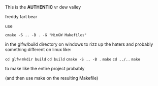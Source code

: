 This is the **AUTHENTIC** vr dew valley

freddy fart bear

use

`cmake -S .. -B . -G "MinGW Makefiles"`

in the glfw/build directory on windows to rizz up the haters and probably
something different on linux like:

`cd glfw`
`mkdir build`
`cd build`
`cmake -S .. -B .`
`make`
`cd ../..`
`make`

to make like the entire project probably

(and then use make on the resulting Makefile)
